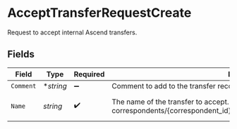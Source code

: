 # AcceptTransferRequestCreate

Request to accept internal Ascend transfers.


## Fields

| Field                                                                                                                                  | Type                                                                                                                                   | Required                                                                                                                               | Description                                                                                                                            | Example                                                                                                                                |
| -------------------------------------------------------------------------------------------------------------------------------------- | -------------------------------------------------------------------------------------------------------------------------------------- | -------------------------------------------------------------------------------------------------------------------------------------- | -------------------------------------------------------------------------------------------------------------------------------------- | -------------------------------------------------------------------------------------------------------------------------------------- |
| `Comment`                                                                                                                              | **string*                                                                                                                              | :heavy_minus_sign:                                                                                                                     | Comment to add to the transfer record's audit trail.                                                                                   | Transfer was accepted for a reason.                                                                                                    |
| `Name`                                                                                                                                 | *string*                                                                                                                               | :heavy_check_mark:                                                                                                                     | The name of the transfer to accept. Format: correspondents/{correspondent_id}/accounts/{account_id}/transfers/{transfer_id}            | correspondents/00000000-0000-0000-0000-000000000002/accounts/01H8FB90ZRRFWXB4XC2JPJ1D4Y/transfers/00000000-0000-0000-0000-000000000000 |